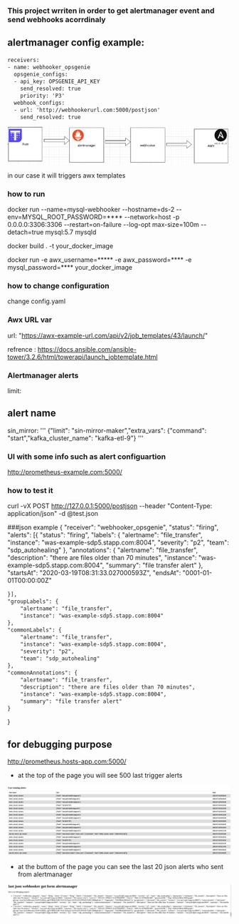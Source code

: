 ### This project wrriten in order to get alertmanager event and send webhooks acorrdinaly 


## alertmanager config example:
```
receivers:
- name: webhooker_opsgenie
  opsgenie_configs:
  - api_key: OPSGENIE_API_KEY
    send_resolved: true
    priority: 'P3'
  webhook_configs:
  - url: 'http://webhookerurl.com:5000/postjson'
    send_resolved: true
```


![trigger](images/flow.png)


in our case it will triggers awx templates

### how to run
docker run --name=mysql-webhooker --hostname=ds-2 --env=MYSQL_ROOT_PASSWORD=****  --network=host -p 0.0.0.0:3306:3306 --restart=on-failure --log-opt max-size=100m  --detach=true mysql:5.7 mysqld

docker build . -t your_docker_image

docker run -e awx_username=***** -e awx_password=****  -e mysql_password=**** your_docker_image

### how to change configuration

change config.yaml 

### Awx URL var
url: "https://awx-example-url.com/api/v2/job_templates/43/launch/"

refrence : 
https://docs.ansible.com/ansible-tower/3.2.6/html/towerapi/launch_jobtemplate.html

### Alertmanager alerts 
limit:
 ## alert name
 sin_mirror:  ''' {"limit": "sin-mirror-maker","extra_vars": {"command": "start","kafka_cluster_name": "kafka-etl-9"} '''

### UI with some info such as alert configuartion 

http://prometheus-example.com:5000/



### how to test it

curl -vX POST http://127.0.0.1:5000/postjson  --header "Content-Type: application/json" -d @test.json


###json example
{
	"receiver": "webhooker_opsgenie",
	"status": "firing",
	"alerts": [{
		"status": "firing",
		"labels": {
			"alertname": "file_transfer",
			"instance": "was-example-sdp5.stapp.com:8004",
			"severity": "p2",
			"team": "sdp_autohealing"
		},
		"annotations": {
			"alertname": "file_transfer",
			"description": "there are files older than 70 minutes",
			"instance": "was-example-sdp5.stapp.com:8004",
			"summary": "file transfer alert"
		},
		"startsAt": "2020-03-19T08:31:33.027000593Z",
		"endsAt": "0001-01-01T00:00:00Z"

	}],
	"groupLabels": {
		"alertname": "file_transfer",
		"instance": "was-example-sdp5.stapp.com:8004"
	},
	"commonLabels": {
		"alertname": "file_transfer",
		"instance": "was-example-sdp5.stapp.com:8004",
		"severity": "p2",
		"team": "sdp_autohealing"
	},
	"commonAnnotations": {
		"alertname": "file_transfer",
		"description": "there are files older than 70 minutes",
		"instance": "was-example-sdp5.stapp.com:8004",
		"summary": "file transfer alert"
	}

}


## for debugging purpose 

http://prometheus.hosts-app.com:5000/

* at the top of the page you will see 500 last trigger alerts 

![trigger](images/last_trigger.png)

* at the buttom of the page you can see the last 20 json alerts who sent from alertmanager 


![trigger](images/last_json.png)
